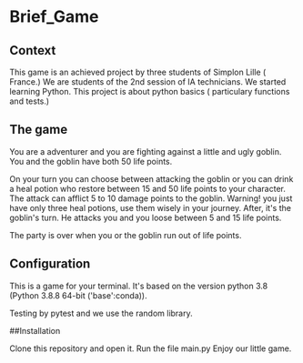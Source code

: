 # Brief_Game
## Context

This game is an achieved project by three students of Simplon Lille ( France.) We are students of the 2nd session of IA technicians. We started learning  Python. This project is about python basics ( particulary functions and tests.)

## The game

You are a adventurer and you are fighting against a little and ugly goblin. You and the goblin have both 50 life points.

On your turn you can choose between attacking the goblin or you can drink a heal potion who restore between 15 and 50 life points to your character. The attack can afflict 5 to 10 damage points to the goblin. Warning! you just have only three heal potions, use them wisely in your journey.
After, it's the goblin's turn. He attacks you and you loose between 5 and 15 life points.

The party is over when you or the goblin run out of life points.

## Configuration 

This is a game for your terminal. It's based on the version python 3.8 (Python 3.8.8 64-bit ('base':conda)).

Testing by pytest and we use the random library.

##Installation

Clone this repository and open it.
Run the file main.py 
Enjoy our little game.